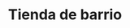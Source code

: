---
title: "Tienda de barrio"
url: /ciudad-satelite/tienda-de-barrio-avenida-escalona-y-aguero-6/
shop: comodidad
---